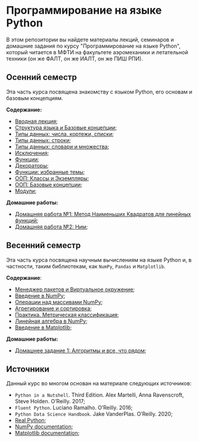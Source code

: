 # Программирование на языке Python

В этом репозитории вы найдете материалы лекций, семинаров и домашние задания по курсу "Программирование на языке Python", который читается в МФТИ на факультете аэромеханики и летательной техники (он же ФАЛТ, он же ИАЛТ, он же ПИШ РПИ).

## Осенний семестр

Эта часть курса посвящена знакомству с языком Python, его основам и базовым концепциям. 

**Содержание:**

- [Вводная лекция](./lessons/lesson01/);
- [Структура языка и Базовые концепции](./lessons/lesson02/);
- [Типы данных: числа, кортежи, списки](./lessons/lesson03/); 
- [Типы данных: строки](./lessons/lesson04/);  
- [Типы данных: словари и множества](./lessons/lesson05/);  
- [Исключения](./lessons/lesson06/);  
- [Функции](./lessons/lesson07/);  
- [Декораторы](./lessons/lesson08/);  
- [Функции: избранные темы](./lessons/lesson09/);  
- [ООП: Классы и Экземпляры](./lessons/lesson10/);  
- [ООП: Базовые концепции](./lessons/lesson11/);  
- [Модули](./lessons/lesson12/);  

**Домашние работы:**
- [Домашняя работа №1: Метод Наименьших Квадратов для линейных функций](./homeworks/hw1/);  
- [Домашняя работа №2: Ним](./homeworks/hw2/);  

## Весенний семестр

Эта часть курса посвящена научным вычислениям на языке Python и, в частности, таким библиотекам, как `NumPy`, `Pandas` и `Matplotlib`.

**Содержание**:

- [Менеджер пакетов и Виртуальное окружение](./lessons/sem2_lesson01/sem1_313/);
- [Введение в NumPy](./lessons/sem2_lesson02/sem2_313/);
- [Операции над массивами NumPy](./lessons/sem2_lesson03/sem3_313/);
- [Агрегирование и сортировка](./lessons/sem2_lesson04/sem4_313/);
- [Практика. Метрическая классификация](./lessons/sem2_lesson05/sem5_313/);
- [Линейная алгебра в NumPy](./lessons/sem2_lesson06/sem6_313/);
- [Введение в Matplotlib](./lessons/sem2_lesson07/sem7_313/);

**Домашние работы:**
- [Домашнее задание 1: Алгоритмы и все, что рядом](./homeworks/sem2_hw1/);


## Источники

Данный курс во многом основан на материале следующих источников:

- `Python in a Nutshell`. Third Edition. Alex Martelli, Anna Ravenscroft, Steve Holden. O’Reilly. 2017;    
- `Fluent Python`. Luciano Ramalho. O’Reilly. 2016;    
- `Python Data Science Handbook`. Jake VanderPlas. O’Reilly. 2020;
- [Real Python](https://realpython.com/);
- [NumPy documentation](https://numpy.org/doc/stable/index.html);
- [Matplotlib documentation](https://matplotlib.org/stable/);
